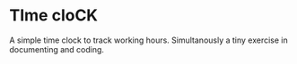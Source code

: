 TIme cloCK
==========

A simple time clock to track working hours. Simultanously a tiny exercise in documenting and coding.
